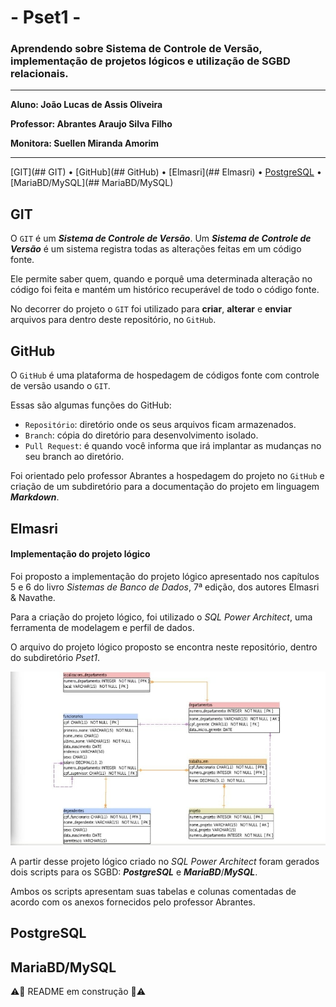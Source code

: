# - Pset1 -
### Aprendendo sobre Sistema de Controle de Versão, implementação de projetos lógicos e utilização de SGBD relacionais.
---

**Aluno: João Lucas de Assis Oliveira**

**Professor: Abrantes Araujo Silva Filho**

**Monitora: Suellen Miranda Amorim**

---

[GIT](## GIT) •
[GitHub](## GitHub) •
[Elmasri](## Elmasri) •
[PostgreSQL](https://github.com/JoaoLucasAssis/uvv_bd_1_cc1m/main/pset1/README.md/##PostgreSQL) •
[MariaBD/MySQL](## MariaBD/MySQL)


## GIT
O `GIT` é um ***Sistema de Controle de Versão***. Um ***Sistema de Controle de Versão*** é um sistema registra todas as alterações feitas em um
código fonte.

Ele permite saber quem, quando e porquê uma determinada alteração no código foi feita e mantém um histórico recuperável de todo o código fonte.

No decorrer do projeto o `GIT` foi utilizado para **criar**, **alterar** e **enviar** arquivos para dentro deste repositório, no `GitHub`.


## GitHub
O `GitHub` é uma plataforma de hospedagem de códigos fonte com controle de versão usando o `GIT`.

Essas são algumas funções do GitHub:
* `Repositório`: diretório onde os seus arquivos ficam armazenados.
* `Branch`: cópia do diretório para desenvolvimento isolado.
* `Pull Request`: é quando você informa que irá implantar as mudanças no seu branch ao diretório.

Foi orientado pelo professor Abrantes a hospedagem do projeto no `GitHub` e criação de um subdiretório para a documentação do projeto em linguagem ***Markdown***.

## Elmasri 
#### Implementação do projeto lógico

Foi proposto a implementação do projeto lógico apresentado nos capítulos 5 e 6 do livro *_Sistemas de Banco de Dados_*, 7ª edição, dos autores Elmasri & Navathe.

Para a criação do projeto lógico, foi utilizado o *_SQL Power Architect_*, uma ferramenta de modelagem e perfil de dados.

O arquivo do projeto lógico proposto se encontra neste repositório, dentro do subdiretório *_Pset1_*.

![imagem meu projeto lógico](https://github.com/JoaoLucasAssis/uvv_bd_1_cc1m/blob/main/imgPset1/projeto_logico_elmasri.jpeg)

A partir desse projeto lógico criado no *_SQL Power Architect_* foram gerados dois scripts para os SGBD: ***PostgreSQL*** e ***MariaBD***/***MySQL***.

Ambos os scripts apresentam suas tabelas e colunas comentadas de acordo com os anexos fornecidos pelo professor Abrantes.

## PostgreSQL

## MariaBD/MySQL

⚠️🚩 README em construção 🚩⚠️
